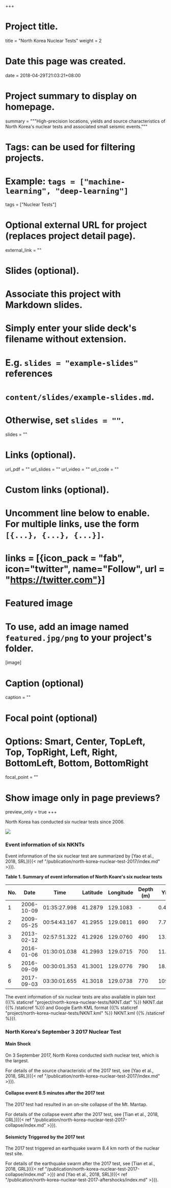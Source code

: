 +++
# Project title.
title = "North Korea Nuclear Tests"
weight = 2

# Date this page was created.
date = 2018-04-29T21:03:21+08:00

# Project summary to display on homepage.
summary = """High-precision locations, yields and source characteristics of
North Korea's nuclear tests and associated small seismic events."""

# Tags: can be used for filtering projects.
# Example: `tags = ["machine-learning", "deep-learning"]`
tags = ["Nuclear Tests"]

# Optional external URL for project (replaces project detail page).
external_link = ""

# Slides (optional).
#   Associate this project with Markdown slides.
#   Simply enter your slide deck's filename without extension.
#   E.g. `slides = "example-slides"` references
#   `content/slides/example-slides.md`.
#   Otherwise, set `slides = ""`.
slides = ""

# Links (optional).
url_pdf = ""
url_slides = ""
url_video = ""
url_code = ""

# Custom links (optional).
#   Uncomment line below to enable. For multiple links, use the form `[{...}, {...}, {...}]`.
# links = [{icon_pack = "fab", icon="twitter", name="Follow", url = "https://twitter.com"}]

# Featured image
# To use, add an image named `featured.jpg/png` to your project's folder.
[image]
  # Caption (optional)
  caption = ""

  # Focal point (optional)
  # Options: Smart, Center, TopLeft, Top, TopRight, Left, Right, BottomLeft, Bottom, BottomRight
  focal_point = ""

  # Show image only in page previews?
  preview_only = true
+++

North Korea has conducted six nuclear tests since 2006.

![](NKNT.jpg)

### Event information of six NKNTs

Event information of the six nuclear test are summarized by
[Yao et al., 2018, SRL]({{< ref "/publication/north-korea-nuclear-test-2017/index.md" >}}).

**Table 1. Summary of event information of North Koare's six nuclear tests**

No.| Date       | Time         | Latitude | Longitude | Depth (m) | Yield (kt)
---|------------|--------------|----------|-----------|-----------|-----------
1  | 2006-10-09	| 01:35:27.998 | 41.2879	| 129.1083  | -	        | 0.48
2  | 2009-05-25	| 00:54:43.167 | 41.2955	| 129.0811  | 690       | 7.7±2.0
3  | 2013-02-12	| 02:57:51.322 | 41.2926	| 129.0760  | 490       | 13.5±4.1
4  | 2016-01-06	| 01:30:01.038 | 41.2993	| 129.0715  | 700       | 11.4±4.4
5  | 2016-09-09	| 00:30:01.353 | 41.3001	| 129.0776  | 790       | 18.0±5.9
6  | 2017-09-03	| 03:30:01.655 | 41.3018	| 129.0738  | 770       | 109.4±48.6

The event information of six nuclear tests are also available in plain text
({{% staticref "project/north-korea-nuclear-tests/NKNT.dat" %}} NKNT.dat {{% /staticref %}})
and Google Earth KML format ({{% staticref "project/north-korea-nuclear-tests/NKNT.kml" %}} NKNT.kml {{% /staticref %}}).

### North Korea's September 3 2017 Nuclear Test

#### Main Shock

On 3 September 2017, North Korea conducted sixth nuclear test, which is the
largest.

For details of the source characteristic of the 2017 test,
see [Yao et al., 2018, SRL]({{< ref "/publication/north-korea-nuclear-test-2017/index.md" >}}).

#### Collapse event 8.5 minutes after the 2017 test

The 2017 test had resulted in an on-site collapse of the Mt. Mantap.

For details of the collapse event after the 2017 test,
see [Tian et al., 2018, GRL]({{< ref "/publication/north-korea-nuclear-test-2017-collapse/index.md" >}}).

#### Seismicty Triggered by the 2017 test

The 2017 test triggered an earthquake swarm 8.4 km north of the nuclear test site.

For details of the earthquake swarm after the 2017 test,
see [Tian et al., 2018, GRL]({{< ref "/publication/north-korea-nuclear-test-2017-collapse/index.md" >}})
and [Yao et al., 2018, SRL]({{< ref "/publication/north-korea-nuclear-test-2017-aftershocks/index.md" >}}).
